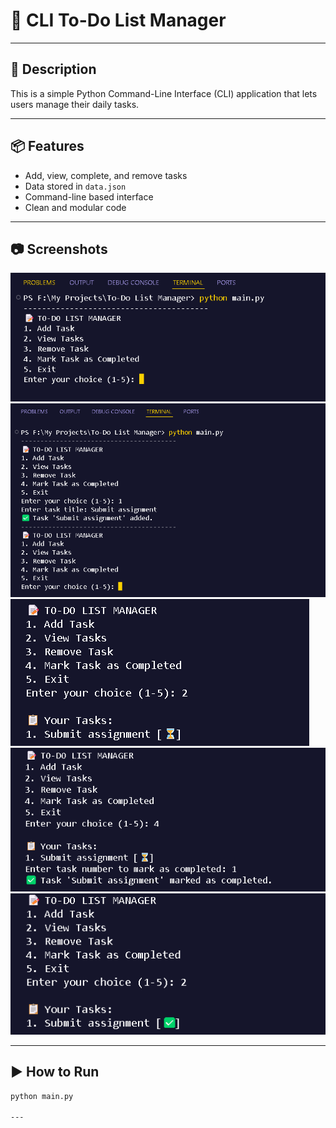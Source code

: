 # 📝 CLI To-Do List Manager

---

## 🔧 Description
This is a simple Python Command-Line Interface (CLI) application that lets users manage their daily tasks.

---

## 📦 Features
- Add, view, complete, and remove tasks
- Data stored in `data.json`
- Command-line based interface
- Clean and modular code

---

## 📷 Screenshots

[![Result Screenshot](assets/result_1.png)](assets/result_1.png)
[![Result Screenshot](assets/result_2.png)](assets/result_2.png)
[![Result Screenshot](assets/result_3.png)](assets/result_3.png)
[![Result Screenshot](assets/result_4.png)](assets/result_4.png)
[![Result Screenshot](assets/result_5.png)](assets/result_5.png)

---

## ▶️ How to Run

```bash
python main.py

---
